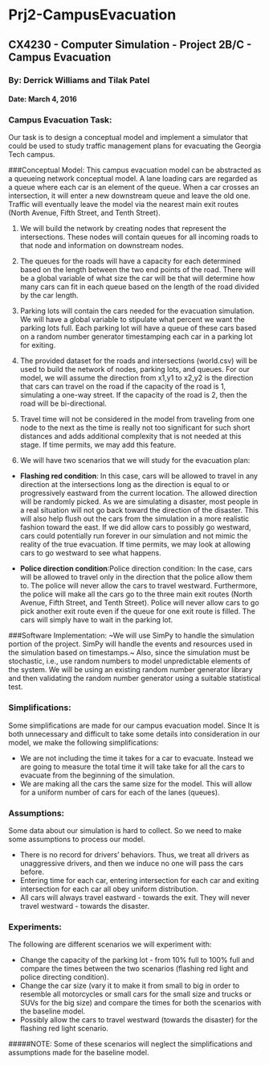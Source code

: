 # Prj2-CampusEvacuation
## CX4230 - Computer Simulation - Project 2B/C - Campus Evacuation

### By: Derrick Williams and Tilak Patel

#### Date: March 4, 2016

### Campus Evacuation Task:
Our task is to design a conceptual model and implement a simulator that could be used to study traffic management plans for evacuating the Georgia Tech campus.

###Conceptual Model:
This campus evacuation model can be abstracted as a queueing network conceptual model. A lane loading cars are regarded as a queue where each car is an element of the queue. When a car crosses an intersection, it will enter a new downstream queue and leave the old one. Traffic will eventually leave the model via the nearest main exit routes (North Avenue, Fifth Street, and Tenth Street).

1. We will build the network by creating nodes that represent the intersections.  These nodes will contain queues for all incoming roads to that node and information on downstream nodes.  

2. The queues for the roads will have a capacity for each determined based on the length between the two end points of the road.  There will be a global variable of what size the car will be that will determine how many cars can fit in each queue based on the length of the road divided by the car length.

3. Parking lots will contain the cars needed for the evacuation simulation.  We will have a global variable to stipulate what percent we want the parking lots full.  Each parking lot will have a queue of these cars based on a random number generator timestamping each car in a parking lot for exiting.  

4. The provided dataset for the roads and intersections (world.csv) will be used to build the network of nodes, parking lots, and queues.  For our model, we will assume the direction from x1,y1 to x2,y2 is the direction that cars can travel on the road if the capacity of the road is 1, simulating a one-way street.  If the capacity of the road is 2, then the road will be bi-directional.

5. Travel time will not be considered in the model from traveling from one node to the next as the time is really not too significant for such short distances and adds additional complexity that is not needed at this stage.  If time permits, we may add this feature.

6. We will have two scenarios that we will study for the evacuation plan: 
- **Flashing red condition**: In this case, cars will be allowed to travel in any direction at the intersections long as the direction is equal to or progressively eastward from the current location.  The allowed direction will be randomly picked.  As we are simulating a disaster, most people in a real situation will not go back toward the direction of the disaster.  This will also help flush out the cars from the simulation in a more realistic fashion toward the east.  If we did allow cars to possibly go westward, cars could potentially run forever in our simulation and not mimic the reality of the true evacuation.  If time permits, we may look at allowing cars to go westward to see what happens.

- **Police direction condition**:Police direction condition: In the case, cars will be allowed to travel only in the direction that the police allow them to. The police will never allow the cars to travel westward. Furthermore, the police will make all the cars go to the three main exit routes (North Avenue, Fifth Street, and Tenth Street). Police will never allow cars to go pick another exit route even if the queue for one exit route is filled. The cars will simply have to wait in the parking lot.

###Software Implementation:
~We will use SimPy to handle the simulation portion of the project.  SimPy will handle the events and resources used in the simulation based on timestamps.~
Also, since the simulation must be stochastic, i.e., use random numbers to model unpredictable elements of the system. We will be using an existing random number generator library and then validating the random number generator using a suitable statistical test.

### Simplifications:
Some simplifications are made for our campus evacuation model. Since It is both unnecessary and difficult to take some details into consideration in our model, we make the following simplifications:
- We are not including the time it takes for a car to evacuate. Instead we are going to measure the total time it will take take for all the cars to evacuate from the beginning of the simulation.
- We are making all the cars the same size for the model. This will allow for a uniform number of cars for each of the lanes (queues). 
 
### Assumptions:
Some data about our simulation is hard to collect. So we need to make some assumptions to process our model.
- There is no record for drivers’ behaviors. Thus, we treat all drivers as unaggressive drivers, and then we induce no one will pass the cars before.
- Entering time for each car, entering intersection for each car and exiting intersection for each car all obey uniform distribution.
- All cars will always travel eastward - towards the exit. They will never travel westward - towards the disaster.

### Experiments:
The following are different scenarios we will experiment with:
- Change the capacity of the parking lot - from 10% full to 100% full and compare the times between the two scenarios (flashing red light and police directing condition).
- Change the car size (vary it to make it from small to big in order to resemble all motorcycles or small cars for the small size and trucks or SUVs for the big size) and compare the times for both the scenarios with the baseline model.  
- Possibly allow the cars to travel westward (towards the disaster) for the flashing red light scenario.

#####NOTE: Some of these scenarios will neglect the simplifications and assumptions made for the baseline model. 
